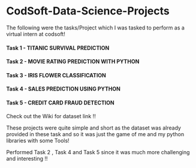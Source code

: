 # CodSoft-Data-Science-Projects

The following were the tasks/Project which I was tasked to perform as a virtual intern at codsoft!

#### Task 1 - TITANIC SURVIVAL PREDICTION

#### Task 2 - MOVIE RATING PREDICTION WITH PYTHON

#### Task 3 - IRIS FLOWER CLASSIFICATION

#### Task 4 - SALES PREDICTION USING PYTHON

#### Task 5 - CREDIT CARD FRAUD DETECTION


Check out the Wiki for dataset link !!

These projects were quite simple and short as the dataset was already provided in these task and so it was just the game of me and my python libraries with some Tools!

Performed Task 2 , Task 4 and Task 5 since it was much more challenging and interesting !!
